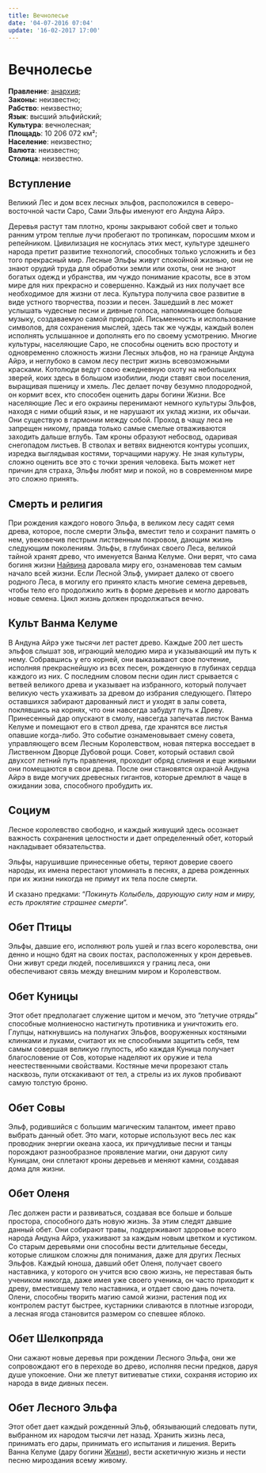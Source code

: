 ```yaml
---
title: Вечнолесье
date: '04-07-2016 07:04'
update: '16-02-2017 17:00'
---
```


# Вечнолесье

**Правление**: [анархия](https://ru.wikipedia.org/wiki/Анархия);  
**Законы:** неизвестно;  
**Рабство**: неизвестно;  
**Язык**: высший эльфийский;  
**Культура**: вечнолесная;  
**Площадь**: 10 206 072 км²;  
**Население**: неизвестно;  
**Валюта**: неизвестно;  
**Столица**: неизвестно.

## Вступление

Великий Лес и дом всех лесных эльфов, расположился в северо-восточной части Саро, Сами Эльфы именуют его Андуна Айрэ.

Деревья растут там плотно, кроны закрывают собой свет и только ранним утром теплые лучи пробегают по тропинкам, поросшим мхом и репейником. Цивилизация не коснулась этих мест, культуре здешнего народа претит развитие технологий, способных только усложнить и без того прекрасный мир. Лесные Эльфы живут спокойной жизнью, они не знают орудий труда для обработки земли или охоты, они не знают богатых одежд и убранства, им чуждо понимание красоты, все в этом мире для них прекрасно и совершенно. Каждый из них получает все необходимое для жизни от леса. Культура получила свое развитие в виде устного творчества, поэзии и песен. Зашедший в лес может услышать чудесные песни и дивные голоса, напоминающее больше музыку, создаваемую самой природой. Письменность и использование символов, для сохранения мыслей, здесь так же чужды, каждый волен исполнять услышанное и дополнять его по своему усмотрению. Многие культуры, населяющие Саро, не способны оценить всю простоту и одновременно сложность жизни Лесных эльфов, но на границе Андуна Айрэ, и неглубоко в самом лесу пестрит жизнь всевозможными красками. Котолюди ведут свою ежедневную охоту на небольших зверей, коих здесь в большом изобилии, люди ставят свои поселения, выращивая пшеницу и хмель. Лес делает почву безумно плодородной, он кормит всех, кто способен оценить дары богини Жизни. Все населяющие Лес и его окраины перенимают немного культуры Эльфов, находя с ними общий язык, и не нарушают их уклад жизни, их обычаи. Они существую в гармонии между собой. Проход в чащу леса не запрещен никому, правда только самые смелые отваживаются заходить дальше вглубь. Там кроны образуют небосвод, одаривая снегопадом листьев. В стволах и ветвях виднеются контуры усопших, изредка выглядывая костями, торчащими наружу. Не зная культуры, сложно оценить все это с точки зрения человека. Быть может нет причин для страха, Эльфы любят мир и покой, но в современном мире это сложно принять.

## Смерть и религия

При рождения каждого нового Эльфа, в великом лесу садят семя древа, которое, после смерти Эльфа, вместит тело и сохранит память о нем, увековечив пестрым лиственным покровом, дающим жизнь следующим поколениям. Эльфы, в глубинах своего Леса, великой тайной хранят древо, что именуется Ванма Келуме. Они верят, что сама богиня жизни [Найвина](https://sardinka.org/wiki/gods/#_2) даровала миру его, ознаменовав тем самым начало всей жизни. Если Лесной Эльф, умирает далеко от своего родного Леса, в могилу его принято класть многие семена деревьев, чтобы тело его продолжило жить в форме деревьев и могло даровать новые семена. Цикл жизнь должен продолжаться вечно.

## Культ Ванма Келуме

В Андуна Айрэ уже тысячи лет растет древо. Каждые 200 лет шесть эльфов слышат зов, играющий мелодию мира и указывающий им путь к нему. Собравшись у его корней, они выказывают свое почтение, исполняя прекраснейшую из всех песен, рожденную в глубинах сердца каждого из них. С последним словом песни один лист срывается с ветвей великого древа и указывает на избранного, который получает великую честь ухаживать за древом до избрания следующего. Пятеро оставшихся забирают дарованный лист и уходят в залы совета, поклявшись на корнях, что они навсегда забудут путь к Древу. Принесенный дар опускают в смолу, навсегда запечатав листок Ванма Келуме и помещают его в ствол древа, где хранятся все листья опавшие когда-либо. Это событие ознаменовывает смену совета, управляющего всем Лесным Королевством, новая пятерка восседает в Лиственном Дворце Дубовой рощи. Совет, который оставил свой двухсот летний путь правления, проходит обряд слияния и еще живыми они помещаются в свои древа. После они становятся охраной Андуна Айрэ в виде могучих древесных гигантов, которые дремлют в чаще в ожидании зова, способного пробудить их.

## Социум

Лесное королевство свободно, и каждый живущий здесь осознает важность сохранения целостности и дает определенный обет, который накладывает обязательства.

Эльфы, нарушившие принесенные обеты, теряют доверие своего народы, их имена перестают упоминать в песнях, а древа рожденных при их жизни никогда не примут их тела после смерти.

И сказано предками: “_Покинуть Колыбель, дарующую силу нам и миру, есть проклятие страшнее смерти_”.

## Обет Птицы

Эльфы, давшие его, исполняют роль ушей и глаз всего королевства, они денно и нощно бдят на своих постах, расположенных у крон деревьев. Они живут среди людей, поселившихся у границ леса, они обеспечивают связь между внешним миром и Королевством.

## Обет Куницы

Этот обет предполагает служение щитом и мечом, это “летучие отряды” способные молниеносно настигнуть противника и уничтожить его. Глупцы, наткнувшись на полунагих Эльфов, вооруженных костяными клинками и луками, считают их не способными защитить себя, тем самым совершая великую глупость, ибо каждая Куница получает благословение от Сов, которые наделяют их оружие и тела неестественными свойствами. Костяные мечи прорезают сталь насквозь, пули отскакивают от тел, а стрелы из их луков пробивают самую толстую броню.

## Обет Совы

Эльф, родившийся с большим магическим талантом, имеет право выбрать данный обет. Это маги, которые используют весь лес как проводник энергии океана хаоса, их причудливые песни и танцы порождают разнообразное проявление магии, они даруют силу Куницам, они сплетают кроны деревьев и меняют камни, создавая дома для жизни.

## Обет Оленя

Лес должен расти и развиваться, создавая все больше и больше простора, способного дать новую жизнь. За этим следят давшие данный обет. Они собирают травы, поддерживают здоровье всего народа Андуна Айрэ, ухаживают за каждым новым цветком и кустиком. Со старым деревьями они способны вести длительные беседы, которые слишком сложны для понимания, даже для других Лесных Эльфов. Каждый юноша, давший обет Оленя, получает своего наставника, у которого он учится всю свою жизнь, не переставая быть учеником никогда, даже имея уже своего ученика, он часто приходит к древу, вместившему тело наставника, и отдает свою дань почета. Олени, способны творить магию самой жизни, растения под их контролем растут быстрее, кустарники сливаются в плотные изгороди, а лесная ягода становится размером со спевшее яблоко.

## Обет Шелкопряда

Они сажают новые деревья при рождении Лесного Эльфа, они же сопровождают его в переходе во древо, исполняя песни предков, даруя душе упокоение. Они же плетут витиеватые стихи, сохраняя историю их народа в виде дивных песен.

## Обет Лесного Эльфа

Этот обет дает каждый рожденный Эльф, обязывающий следовать пути, выбранном их народом тысячи лет назад. Хранить жизнь леса, принимать его дары, принимать его испытания и лишения. Верить Ванна Келуме \(дару богини [Жизни](https://sardinka.org/wiki/gods/#_2)\), вести аскетичную жизнь и нести песню мироздания всему живому.

